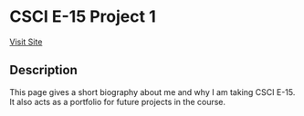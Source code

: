 # CSCI E-15 Project 1

[Visit Site](http://104.131.52.186/cscie15/p1/)

## Description

This page gives a short biography about me and why I am taking CSCI E-15. It also acts as a portfolio for future projects in the course.